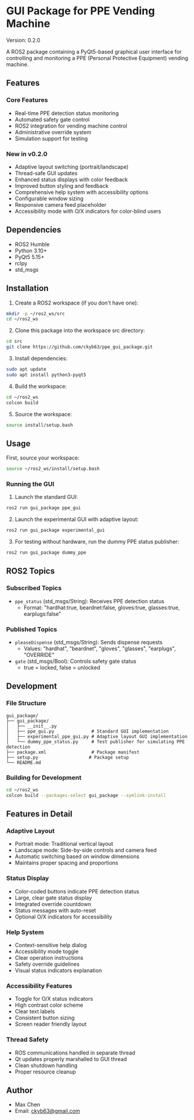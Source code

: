 # GUI Package for PPE Vending Machine

Version: 0.2.0

A ROS2 package containing a PyQt5-based graphical user interface for controlling and monitoring a PPE (Personal Protective Equipment) vending machine.

## Features

### Core Features
- Real-time PPE detection status monitoring
- Automated safety gate control
- ROS2 integration for vending machine control
- Administrative override system
- Simulation support for testing

### New in v0.2.0
- Adaptive layout switching (portrait/landscape)
- Thread-safe GUI updates
- Enhanced status displays with color feedback
- Improved button styling and feedback
- Comprehensive help system with accessibility options
- Configurable window sizing
- Responsive camera feed placeholder
- Accessibility mode with O/X indicators for color-blind users

## Dependencies

- ROS2 Humble
- Python 3.10+
- PyQt5 5.15+
- rclpy
- std_msgs

## Installation

1. Create a ROS2 workspace (if you don't have one):
```bash
mkdir -p ~/ros2_ws/src
cd ~/ros2_ws
```

2. Clone this package into the workspace src directory:
```bash
cd src
git clone https://github.com/ckyb63/ppe_gui_package.git
```

3. Install dependencies:
```bash
sudo apt update
sudo apt install python3-pyqt5
```

4. Build the workspace:
```bash
cd ~/ros2_ws
colcon build
```

5. Source the workspace:
```bash
source install/setup.bash
```

## Usage

First, source your workspace:
```bash
source ~/ros2_ws/install/setup.bash
```

### Running the GUI

1. Launch the standard GUI:
```bash
ros2 run gui_package ppe_gui
```

2. Launch the experimental GUI with adaptive layout:
```bash
ros2 run gui_package experimental_gui
```

3. For testing without hardware, run the dummy PPE status publisher:
```bash
ros2 run gui_package dummy_ppe
```

## ROS2 Topics

### Subscribed Topics
- `ppe_status` (std_msgs/String): Receives PPE detection status
  - Format: "hardhat:true, beardnet:false, gloves:true, glasses:true, earplugs:false"

### Published Topics
- `pleaseDispense` (std_msgs/String): Sends dispense requests
  - Values: "hardhat", "beardnet", "gloves", "glasses", "earplugs", "OVERRIDE"
- `gate` (std_msgs/Bool): Controls safety gate status
  - true = locked, false = unlocked

## Development

### File Structure
```
gui_package/
├── gui_package/
│   ├── __init__.py
│   ├── ppe_gui.py              # Standard GUI implementation
│   ├── experimental_ppe_gui.py # Adaptive layout GUI implementation
│   └── dummy_ppe_status.py     # Test publisher for simulating PPE detection
├── package.xml                 # Package manifest
├── setup.py                   # Package setup
└── README.md
```

### Building for Development
```bash
cd ~/ros2_ws
colcon build --packages-select gui_package --symlink-install
```

## Features in Detail

### Adaptive Layout
- Portrait mode: Traditional vertical layout
- Landscape mode: Side-by-side controls and camera feed
- Automatic switching based on window dimensions
- Maintains proper spacing and proportions

### Status Display
- Color-coded buttons indicate PPE detection status
- Large, clear gate status display
- Integrated override countdown
- Status messages with auto-reset
- Optional O/X indicators for accessibility

### Help System
- Context-sensitive help dialog
- Accessibility mode toggle
- Clear operation instructions
- Safety override guidelines
- Visual status indicators explanation

### Accessibility Features
- Toggle for O/X status indicators
- High contrast color scheme
- Clear text labels
- Consistent button sizing
- Screen reader friendly layout

### Thread Safety
- ROS communications handled in separate thread
- Qt updates properly marshalled to GUI thread
- Clean shutdown handling
- Proper resource cleanup

## Author

- Max Chen
- Email: ckyb63@gmail.com
